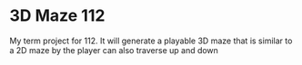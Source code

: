# 3D Maze 112
 My term project for 112. It will generate a playable 3D maze that is similar to a 2D maze by the player can also traverse up and down
